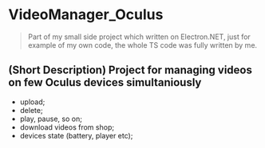 # VideoManager_Oculus

> Part of my small side project which written on Electron.NET, just for example of my own code, the whole TS code was fully written by me.

## (Short Description) Project for managing videos on few Oculus devices simultaniously 
- upload;
- delete;
- play, pause, so on;
- download videos from shop;
- devices state (battery, player etc);
